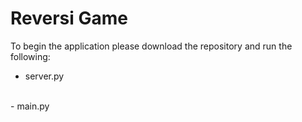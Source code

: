 # Reversi Game

To begin the application please download the repository and run the following:
<br />
  - server.py
<br />
  - main.py


